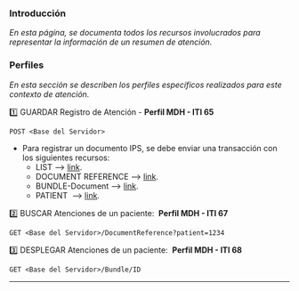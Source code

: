 ### **Introducción**

_En esta página, se documenta todos los recursos involucrados para representar la información de un resumen de atención._

### **Perfiles**

_En esta sección se describen los perfiles específicos realizados para este contexto de atención._

1️⃣ GUARDAR Registro de Atención - **Perfil MDH - ITI 65**

`POST <Base del Servidor>`

*   Para registrar un documento IPS, se debe enviar una transacción con los siguientes recursos: 
    *   LIST --> [link](StructureDefinition-ListPy.html). 
    *   DOCUMENT REFERENCE --> [link](StructureDefinition-DocumentReferencePy.html).
    *   BUNDLE-Document --> [link](StructureDefinition-BundlePy.html).
    *   PATIENT  --> [link](StructureDefinition-PacientePy.html).

2️⃣ BUSCAR Atenciones de un paciente:  **Perfil MDH - ITI 67**

`GET <Base del Servidor>/DocumentReference?patient=1234`

3️⃣ DESPLEGAR Atenciones de un paciente:  **Perfil MDH - ITI 68**

`GET <Base del Servidor>/Bundle/ID`

---

